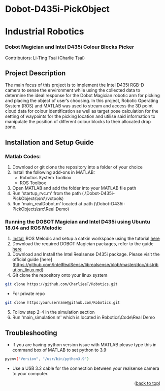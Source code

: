 # Dobot-D435i-PickObject
 
<a name="readme-top"></a>
# Industrial Robotics
### **Dobot Magician and Intel D435i Colour Blocks Picker**

Contributors: Li-Ting Tsai (Charlie Tsai)

## Project Description
The main focus of this project is to implement the Intel D435i RGB-D camera to sense the environment while using the collected data to determine the ideal response for the Dobot Magician robotic arm for picking and placing the object of user’s choosing. In this project, Robotic Operating System (ROS) and MATLAB was used to stream and access the 3D point cloud data for colour identification as well as target pose calculation for the setting of waypoints for the picking location and utilise said information to manipulate the position of different colour blocks to their allocated drop zone.

## Installation and Setup Guide
### Matlab Codes:
1. Download or git clone the repository into a folder of your choice
2. Install the following add-ons in MATLAB:
    - Robotics System Toolbox
    - ROS Toolbox
3. Open MATLAB and add the folder into your MATLAB file path
4. Run 'startup_rvc.m' from the path (.\Dobot-D435i-PickObjects\src\rvctools)
5. Run 'main_realDobot.m' located at path  (\Dobot-D435i-PickObjects\src\Real Demo)

### Running the DOBOT Magician and Intel D435i using Ubuntu 18.04 and ROS Melodic
1. [Install](http://wiki.ros.org/melodic/Installation/Ubuntu) ROS Melodic and setup a catkin workspace using the tutorial [here](http://wiki.ros.org/catkin/Tutorials/create_a_workspace)
2. Download the required DOBOT Magician packages, refer to the guide [here](https://github.com/gapaul/dobot_magician_driver/wiki/Instructions-For-Native-Linux)
3. Download and Install the Intel Realsense D435i package. Please visit the official guide [here]
(https://github.com/IntelRealSense/librealsense/blob/master/doc/distribution_linux.md)
4. Git clone the repository onto your linux system
```sh
git clone https://github.com/CharlieeT/Robotics.git
```
* For private repo
```sh
git clone https:yourusername@github.com/Robotics.git
```
5. Follow step 2-4 in the simulation section
6. Run 'main_simulation.m' which is located in Robotics\Code\Real Demo

## Troubleshooting
-  If you are having python version issue with MATLAB please type this in command box of MATLAB to set python to 3.9
```sh
pyenv("Version", "/usr/bin/python3.9") 
```
-  Use a USB 3.2 cable for the connection between your realsense camera to your computer.


<p align="right">(<a href="#readme-top">back to top</a>)</p>
